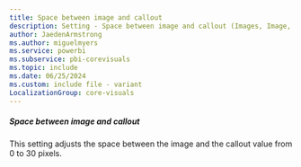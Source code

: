 ```yaml
---
title: Space between image and callout
description: Setting - Space between image and callout (Images, Image, Space between image and callout)
author: JaedenArmstrong
ms.author: miguelmyers
ms.service: powerbi
ms.subservice: pbi-corevisuals
ms.topic: include
ms.date: 06/25/2024
ms.custom: include file - variant
LocalizationGroup: core-visuals
---
```

##### Space between image and callout

This setting adjusts the space between the image and the callout value from 0 to 30 pixels.
